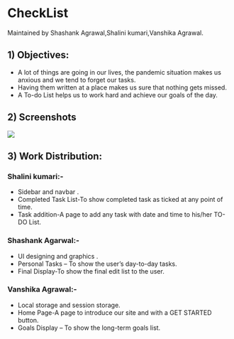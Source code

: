 # CheckList
Maintained by Shashank Agrawal,Shalini kumari,Vanshika Agrawal.

## 1) Objectives:
* A lot of things are going in our lives, the pandemic situation makes us anxious and we tend to forget our tasks. 
* Having them written at a place makes us sure that nothing gets missed. 
* A To-do List helps us to work hard and achieve our goals of the day.

## 2) Screenshots
<img src="Screenshots/1.png">





## 3) Work Distribution:
### Shalini kumari:- 	
* Sidebar and navbar .
* Completed Task List-To show completed task as ticked at any point of time.
* Task addition-A page to add any task with date and time to his/her TO-DO List.

### Shashank Agarwal:- 
* UI designing and graphics .
* Personal Tasks – To show the user’s day-to-day tasks.
* Final Display-To show the final edit list to the user.

### Vanshika Agrawal:-
* Local storage and session storage.
* Home Page-A page to introduce our site and with a GET STARTED button.
* Goals Display – To show the long-term goals list.
	
	
	
	
	
	






